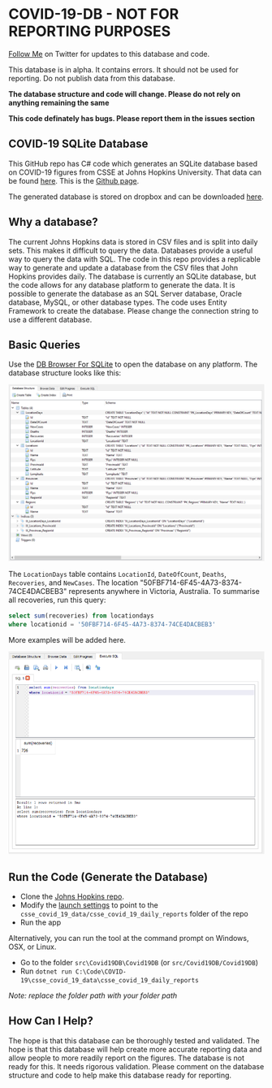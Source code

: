 # COVID-19-DB - NOT FOR REPORTING PURPOSES

[Follow Me](https://twitter.com/CFDevelop) on Twitter for updates to this database and code.

This database is in alpha. It contains errors. It should not be used for reporting. Do not publish data from this database.

**The database structure and code will change. Please do not rely on anything remaining the same**

**This code definately has bugs. Please report them in the issues section**

## COVID-19 SQLite Database 
This GitHub repo has C# code which generates an SQLite database based on COVID-19 figures from CSSE at Johns Hopkins University. That data can be found [here](https://github.com/CSSEGISandData/COVID-19/tree/master/csse_covid_19_data/csse_covid_19_daily_reports). This is the [Github page](https://github.com/CSSEGISandData/COVID-19).

The generated database is stored on dropbox and can be downloaded [here](https://www.dropbox.com/s/nufca83rt25tb7y/Covid19Db.db?dl=0).

## Why a database?
The current Johns Hopkins data is stored in CSV files and is split into daily sets. This makes it difficult to query the data. Databases provide a useful way to query the data with SQL. The code in this repo provides a replicable way to generate and update a database from the CSV files that John Hopkins provides daily. The database is currently an SQLite database, but the code allows for any database platform to generate the data. It is possible to generate the database as an SQL Server database, Oracle database, MySQL, or other database types. The code uses Entity Framework to create the database. Please change the connection string to use a different database.

## Basic Queries
Use the [DB Browser For SQLite](https://sqlitebrowser.org/) to open the database on any platform. The database structure looks like this:

![Database Structure](Images/DBStructure.png)

The `LocationDays` table contains `LocationId`, `DateOfCount`, `Deaths`, `Recoveries`, and `NewCases`. The location "50FBF714-6F45-4A73-8374-74CE4DACBEB3" represents anywhere in Victoria, Australia. To summarise all recoveries, run this query:

```sql
select sum(recoveries) from locationdays 
where locationid = '50FBF714-6F45-4A73-8374-74CE4DACBEB3' 
```

More examples will be added here.

![Summary Query](Images/SummaryQuery.png)

## Run the Code (Generate the Database)

- Clone the [Johns Hopkins repo](https://github.com/CSSEGISandData/COVID-19).
- Modify the [launch settings](https://github.com/MelbourneDeveloper/COVID-19-DB/blob/4f27a3fa49e11a780fda1d5dbad2b616cd7d3cd6/src/Covid19DB/Covid19DB/Properties/launchSettings.json#L5) to point to the `csse_covid_19_data/csse_covid_19_daily_reports` folder of the repo
- Run the app

Alternatively, you can run the tool at the command prompt on Windows, OSX, or Linux.

- Go to the folder `src\Covid19DB\Covid19DB` (or `src/Covid19DB/Covid19DB`)
- Run 
`dotnet run C:\Code\COVID-19\csse_covid_19_data\csse_covid_19_daily_reports`

*Note: replace the folder path with your folder path*

## How  Can I Help?

The hope is that this database can be thoroughly tested and validated. The hope is that this database will help create more accurate reporting data and allow people to more readily report on the figures. The database is not ready for this. It needs rigorous validation. Please comment on the database structure and code to help make this database ready for reporting.
